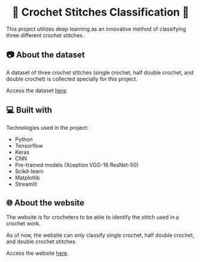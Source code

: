 <h1 align="center" id="title">🧶 Crochet Stitches Classification 🧶</h1>

<p id="description">This project utilizes deep learning as an innovative method of classifying three different crochet stitches.</p>

<h2>📷 About the dataset</h2>
<p>A dataset of three crochet stitches (single crochet, half double crochet, and double crochet) is collected specially for this project.</p>

<p>Access the dataset <a href="https://drive.google.com/drive/folders/1Rg0g0QQbyYYowo4eC9Sg3YEK6KD-D8ZB?usp=drive_link" target="_blank">here</a>.</p>
  
<h2>💻 Built with</h2>

Technologies used in the project:

*   Python
*   Tensorflow
*   Keras
*   CNN
*   Pre-trained models (Xception VGG-16 ResNet-50)
*   Scikit-learn
*   Matplotlib
*   Streamlit

<h2>🌐 About the website</h2>
<p>The website is for crocheters to be able to identify the stitch used in a crochet work.</p>
<p>As of now, the website can only classify single crochet, half double crochet, and double crochet stitches.</p>

<p>Access the website <a href="https://whatstitchisthis.streamlit.app">here</a>.</p>
